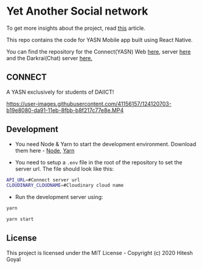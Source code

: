 # Yet Another Social network

To get more insights about the project, read [this](https://medium.com/code-dementia/building-a-social-network-using-mern-stack-85037914b944) article.

This repo contains the code for YASN Mobile app built using React Native.

You can find the repository for the Connect(YASN) Web [here](https://github.com/hitgo00/yasn), server [here](https://github.com/hitgo00/yasn-server) and the Darkrai(Chat) server [here.](https://github.com/darkraichat/darkrai-server)

## CONNECT

A YASN exclusively for students of DAIICT!

https://user-images.githubusercontent.com/41156157/124120703-b19e8080-da91-11eb-8fbb-b8f217c77e8e.MP4


## Development

- You need Node & Yarn to start the development environment. Download them here - [Node](https://nodejs.org/), [Yarn](https://yarnpkg.com)

- You need to setup a `.env` file in the root of the repository to set the server url. The file should look like this:

```bash
API_URL=#Connect server url
CLOUDINARY_CLOUDNAME=#Cloudinary cloud name

```

- Run the development server using:

```bash
yarn

yarn start
```

## License

This project is licensed under the MIT License - Copyright (c) 2020 Hitesh Goyal
